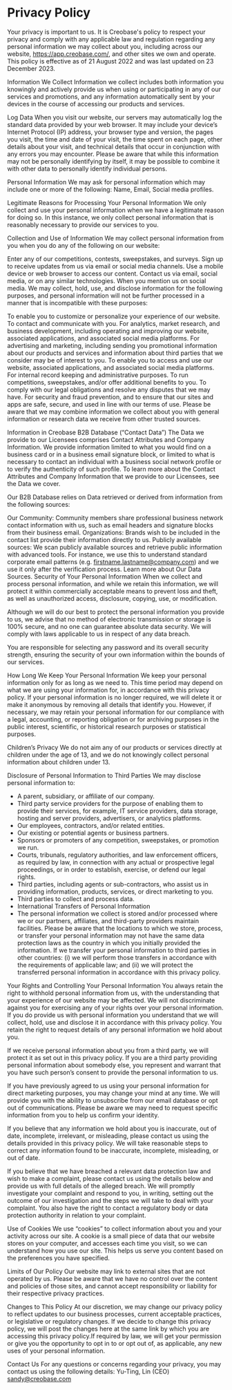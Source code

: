 # Privacy Policy
Your privacy is important to us. It is Creobase's policy to respect your privacy and comply with any applicable law and regulation regarding any personal information we may collect about you, including across our website, https://app.creobase.com/, and other sites we own and operate. This policy is effective as of 21 August 2022 and was last updated on 23 December 2023.

Information We Collect
Information we collect includes both information you knowingly and actively provide us when using or participating in any of our services and promotions, and any information automatically sent by your devices in the course of accessing our products and services.

‍Log Data
When you visit our website, our servers may automatically log the standard data provided by your web browser. It may include your device’s Internet Protocol (IP) address, your browser type and version, the pages you visit, the time and date of your visit, the time spent on each page, other details about your visit, and technical details that occur in conjunction with any errors you may encounter. Please be aware that while this information may not be personally identifying by itself, it may be possible to combine it with other data to personally identify individual persons.

Personal Information
We may ask for personal information which may include one or more of the following: Name, Email, Social media profiles.

Legitimate Reasons for Processing Your Personal Information
We only collect and use your personal information when we have a legitimate reason for doing so. In this instance, we only collect personal information that is reasonably necessary to provide our services to you.

Collection and Use of Information
We may collect personal information from you when you do any of the following on our website:

Enter any of our competitions, contests, sweepstakes, and surveys.
Sign up to receive updates from us via email or social media channels.
Use a mobile device or web browser to access our content.
Contact us via email, social media, or on any similar technologies.
When you mention us on social media.
We may collect, hold, use, and disclose information for the following purposes, and personal information will not be further processed in a manner that is incompatible with these purposes:

To enable you to customize or personalize your experience of our website.
To contact and communicate with you.
For analytics, market research, and business development, including operating and improving our website, associated applications, and associated social media platforms.
For advertising and marketing, including sending you promotional information about our products and services and information about third parties that we consider may be of interest to you.
To enable you to access and use our website, associated applications, and associated social media platforms.
For internal record keeping and administrative purposes.
To run competitions, sweepstakes, and/or offer additional benefits to you.
To comply with our legal obligations and resolve any disputes that we may have.
For security and fraud prevention, and to ensure that our sites and apps are safe, secure, and used in line with our terms of use.
‍Please be aware that we may combine information we collect about you with general information or research data we receive from other trusted sources.

Information in Creobase B2B Database (“Contact Data”)
The Data we provide to our Licensees comprises Contact Attributes and Company Information. We provide information limited to what you would find on a business card or in a business email signature block, or limited to what is necessary to contact an individual with a business social network profile or to verify the authenticity of such profile. To learn more about the Contact Attributes and Company Information that we provide to our Licensees, see the Data we cover.

Our B2B Database relies on Data retrieved or derived from information from the following sources:

Our Community: Community members share professional business network contact information with us, such as email headers and signature blocks from their business email.
Organizations: Brands wish to be included in the contact list provide their information directly to us.
Publicly available sources: We scan publicly available sources and retrieve public information with advanced tools. For instance, we use this to understand standard corporate email patterns (e.g. firstname.lastname@company.com) and we use it only after the verification process. Learn more about Our Data Sources.
‍Security of Your Personal Information
When we collect and process personal information, and while we retain this information, we will protect it within commercially acceptable means to prevent loss and theft, as well as unauthorized access, disclosure, copying, use, or modification.

‍Although we will do our best to protect the personal information you provide to us, we advise that no method of electronic transmission or storage is 100% secure, and no one can guarantee absolute data security. We will comply with laws applicable to us in respect of any data breach.

‍You are responsible for selecting any password and its overall security strength, ensuring the security of your own information within the bounds of our services.

‍How Long We Keep Your Personal Information
We keep your personal information only for as long as we need to. This time period may depend on what we are using your information for, in accordance with this privacy policy. If your personal information is no longer required, we will delete it or make it anonymous by removing all details that identify you. However, if necessary, we may retain your personal information for our compliance with a legal, accounting, or reporting obligation or for archiving purposes in the public interest, scientific, or historical research purposes or statistical purposes.

Children’s Privacy
We do not aim any of our products or services directly at children under the age of 13, and we do not knowingly collect personal information about children under 13.

Disclosure of Personal Information to Third Parties
We may disclose personal information to:

- A parent, subsidiary, or affiliate of our company.
- Third party service providers for the purpose of enabling them to provide their services, for example, IT service providers, data storage, hosting and server providers, advertisers, or analytics platforms.
- Our employees, contractors, and/or related entities.
- Our existing or potential agents or business partners.
- Sponsors or promoters of any competition, sweepstakes, or promotion we run.
- Courts, tribunals, regulatory authorities, and law enforcement officers, as required by law, in connection with any actual or prospective legal proceedings, or in order to establish, exercise, or defend our legal rights.
- Third parties, including agents or sub-contractors, who assist us in providing information, products, services, or direct marketing to you.
- Third parties to collect and process data.
- ‍International Transfers of Personal Information
- The personal information we collect is stored and/or processed where we or our partners, affiliates, and third-party providers maintain facilities. Please be aware that the locations to which we store, process, or transfer your personal information may not have the same data protection laws as the country in which you initially provided the information. If we transfer your personal information to third parties in other countries: (i) we will perform those transfers in accordance with the requirements of applicable law; and (ii) we will protect the transferred personal information in accordance with this privacy policy.

‍Your Rights and Controlling Your Personal Information
You always retain the right to withhold personal information from us, with the understanding that your experience of our website may be affected. We will not discriminate against you for exercising any of your rights over your personal information. If you do provide us with personal information you understand that we will collect, hold, use and disclose it in accordance with this privacy policy. You retain the right to request details of any personal information we hold about you.

If we receive personal information about you from a third party, we will protect it as set out in this privacy policy. If you are a third party providing personal information about somebody else, you represent and warrant that you have such person’s consent to provide the personal information to us.

If you have previously agreed to us using your personal information for direct marketing purposes, you may change your mind at any time. We will provide you with the ability to unsubscribe from our email database or opt out of communications. Please be aware we may need to request specific information from you to help us confirm your identity.

If you believe that any information we hold about you is inaccurate, out of date, incomplete, irrelevant, or misleading, please contact us using the details provided in this privacy policy. We will take reasonable steps to correct any information found to be inaccurate, incomplete, misleading, or out of date.

If you believe that we have breached a relevant data protection law and wish to make a complaint, please contact us using the details below and provide us with full details of the alleged breach. We will promptly investigate your complaint and respond to you, in writing, setting out the outcome of our investigation and the steps we will take to deal with your complaint. You also have the right to contact a regulatory body or data protection authority in relation to your complaint.

Use of Cookies
We use “cookies” to collect information about you and your activity across our site. A cookie is a small piece of data that our website stores on your computer, and accesses each time you visit, so we can understand how you use our site. This helps us serve you content based on the preferences you have specified.

Limits of Our Policy
Our website may link to external sites that are not operated by us. Please be aware that we have no control over the content and policies of those sites, and cannot accept responsibility or liability for their respective privacy practices.

Changes to This Policy
At our discretion, we may change our privacy policy to reflect updates to our business processes, current acceptable practices, or legislative or regulatory changes. If we decide to change this privacy policy, we will post the changes here at the same link by which you are accessing this privacy policy.If required by law, we will get your permission or give you the opportunity to opt in to or opt out of, as applicable, any new uses of your personal information.

Contact Us
For any questions or concerns regarding your privacy, you may contact us using the following details: Yu-Ting, Lin (CEO) sandy@creobase.com
